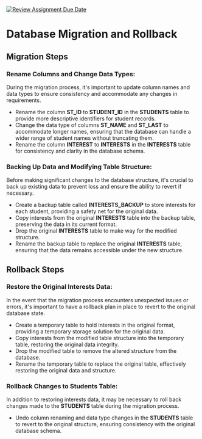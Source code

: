 [![Review Assignment Due Date](https://classroom.github.com/assets/deadline-readme-button-24ddc0f5d75046c5622901739e7c5dd533143b0c8e959d652212380cedb1ea36.svg)](https://classroom.github.com/a/JwSLLxUh)

<!DOCTYPE html>
<html lang="en">
<head>
    <meta charset="UTF-8">
    <meta name="viewport" content="width=device-width, initial-scale=1.0">
</head>
<body>

<h1>Database Migration and Rollback</h1>

<h2>Migration Steps</h2>

<h3>Rename Columns and Change Data Types:</h3>
<p>
    During the migration process, it's important to update column names and data types to ensure consistency and accommodate any changes in requirements.
</p>
<ul>
    <li>Rename the column <strong>ST_ID</strong> to <strong>STUDENT_ID</strong> in the <strong>STUDENTS</strong> table to provide more descriptive identifiers for student records.</li>
    <li>Change the data type of columns <strong>ST_NAME</strong> and <strong>ST_LAST</strong> to accommodate longer names, ensuring that the database can handle a wider range of student names without truncating them.</li>
    <li>Rename the column <strong>INTEREST</strong> to <strong>INTERESTS</strong> in the <strong>INTERESTS</strong> table for consistency and clarity in the database schema.</li>
</ul>

<h3>Backing Up Data and Modifying Table Structure:</h3>
<p>
    Before making significant changes to the database structure, it's crucial to back up existing data to prevent loss and ensure the ability to revert if necessary.
</p>
<ul>
    <li>Create a backup table called <strong>INTERESTS_BACKUP</strong> to store interests for each student, providing a safety net for the original data.</li>
    <li>Copy interests from the original <strong>INTERESTS</strong> table into the backup table, preserving the data in its current format.</li>
    <li>Drop the original <strong>INTERESTS</strong> table to make way for the modified structure.</li>
    <li>Rename the backup table to replace the original <strong>INTERESTS</strong> table, ensuring that the data remains accessible under the new structure.</li>
</ul>

<h2>Rollback Steps</h2>

<h3>Restore the Original Interests Data:</h3>
<p>
    In the event that the migration process encounters unexpected issues or errors, it's important to have a rollback plan in place to revert to the original database state.
</p>
<ul>
    <li>Create a temporary table to hold interests in the original format, providing a temporary storage solution for the original data.</li>
    <li>Copy interests from the modified table structure into the temporary table, restoring the original data integrity.</li>
    <li>Drop the modified table to remove the altered structure from the database.</li>
    <li>Rename the temporary table to replace the original table, effectively restoring the original data and structure.</li>
</ul>

<h3>Rollback Changes to Students Table:</h3>
<p>
    In addition to restoring interests data, it may be necessary to roll back changes made to the <strong>STUDENTS</strong> table during the migration process.
</p>
<ul>
    <li>Undo column renaming and data type changes in the <strong>STUDENTS</strong> table to revert to the original structure, ensuring consistency with the original database schema.</li>
</ul>

</body>
</html>